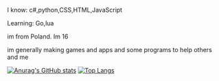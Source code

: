 I know: c#,python,CSS,HTML,JavaScript

Learning: Go,lua

im from Poland. Im 16

im generally making games and apps and some programs to help others and me




[![Anurag's GitHub stats](https://github-readme-stats.vercel.app/api?username=papaj2139)](https://github.com/anuraghazra/github-readme-stats)
[![Top Langs](https://github-readme-stats.vercel.app/api/top-langs/?username=papaj2139)](https://github.com/anuraghazra/github-readme-stats)
